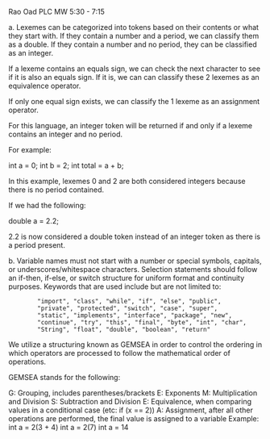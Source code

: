 Rao Oad
PLC MW 5:30 - 7:15

a. Lexemes can be categorized into tokens based on their contents or what they start with.
If they contain a number and a period, we can classify them as a double. If they contain a number
and no period, they can be classified as an integer.

If a lexeme contains an equals sign, we can check the next character to see if it is also an
equals sign. If it is, we can can classify these 2 lexemes as an equivalence operator.

If only one equal sign exists, we can classify the 1 lexeme as an assignment operator.

For this language, an integer token will be returned if and only if a lexeme contains
an integer and no period.

For example:

int a = 0;
int b = 2;
int total = a + b;


In this example, lexemes 0 and 2 are both considered integers because there is no period contained.

If we had the following:

double a = 2.2;

2.2 is now considered a double token instead of an integer token as there is a period present.

b. Variable names must not start with a number or special symbols, capitals, or underscores/whitespace characters.
Selection statements should follow an if-then, if-else, or switch structure for uniform format and continuity purposes.
Keywords that are used include but are not limited to:

			"import", "class", "while", "if", "else", "public",
            "private", "protected", "switch", "case", "super",
            "static", "implements", "interface", "package", "new",
            "continue", "try", "this", "final", "byte", "int", "char",
            "String", "float", "double", "boolean", "return"
			
We utilize a structuring known as GEMSEA in order to control the ordering in which operators are processed to follow the
mathematical order of operations.

GEMSEA stands for the following:

G: Grouping, includes parentheses/brackets
E: Exponents
M: Multiplication and Division
S: Subtraction and Division
E: Equivalence, when comparing values in a conditional case (etc: if (x == 2))
A: Assignment, after all other operations are performed, the final value is assigned to a variable
   Example: int a = 2(3 + 4)
			int a = 2(7)
			int a = 14
